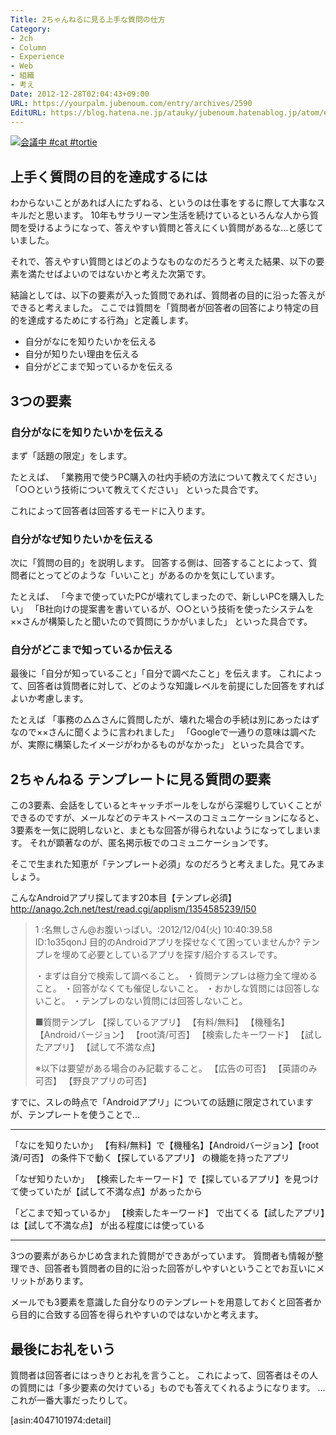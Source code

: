 ```yaml
---
Title: 2ちゃんねるに見る上手な質問の仕方
Category:
- 2ch
- Column
- Experience
- Web
- 組織
- 考え
Date: 2012-12-28T02:04:43+09:00
URL: https://yourpalm.jubenoum.com/entry/archives/2590
EditURL: https://blog.hatena.ne.jp/atauky/jubenoum.hatenablog.jp/atom/entry/6653458415120886940
---
```


<a class='flickr2tag-img' href='http://www.flickr.com/photo.gne?id=8303318028' title='会議中 #cat #tortie'><img src='http://farm9.staticflickr.com/8500/8303318028_1576a1876c.jpg' alt='会議中 #cat #tortie'></a>

<h2>上手く質問の目的を達成するには</h2>

<p>わからないことがあれば人にたずねる、というのは仕事をするに際して大事なスキルだと思います。
10年もサラリーマン生活を続けているといろんな人から質問を受けるようになって、答えやすい質問と答えにくい質問があるな…と感じていました。</p>

<p>それで、答えやすい質問とはどのようなものなのだろうと考えた結果、以下の要素を満たせばよいのではないかと考えた次第です。</p>

<p>結論としては、以下の要素が入った質問であれば、質問者の目的に沿った答えができると考えました。
ここでは質問を「質問者が回答者の回答により特定の目的を達成するためにする行為」と定義します。</p>

<!--more-->

<ul>
<li>自分がなにを知りたいかを伝える</li>
<li>自分が知りたい理由を伝える</li>
<li>自分がどこまで知っているかを伝える</li>
</ul>

<h2>3つの要素</h2>

<h3>自分がなにを知りたいかを伝える</h3>

<p>まず「話題の限定」をします。</p>

<p>たとえば、
「業務用で使うPC購入の社内手続の方法について教えてください」
「○○という技術について教えてください」
といった具合です。</p>

<p>これによって回答者は回答するモードに入ります。</p>

<h3>自分がなぜ知りたいかを伝える</h3>

<p>次に「質問の目的」を説明します。
回答する側は、回答することによって、質問者にとってどのような「いいこと」があるのかを気にしています。</p>

<p>たとえば、
「今まで使っていたPCが壊れてしまったので、新しいPCを購入したい」
「B社向けの提案書を書いているが、○○という技術を使ったシステムを××さんが構築したと聞いたので質問にうかがいました」
といった具合です。</p>

<h3>自分がどこまで知っているか伝える</h3>

<p>最後に「自分が知っていること」「自分で調べたこと」を伝えます。
これによって、回答者は質問者に対して、どのような知識レベルを前提にした回答をすればよいか考慮します。</p>

<p>たとえば
「事務の△△さんに質問したが、壊れた場合の手続は別にあったはずなので××さんに聞くように言われました」
「Googleで一通りの意味は調べたが、実際に構築したイメージがわかるものがなかった」
といった具合です。</p>

<h2>2ちゃんねる テンプレートに見る質問の要素</h2>

<p>この3要素、会話をしているとキャッチボールをしながら深堀りしていくことができるのですが、メールなどのテキストベースのコミュニケーションになると、3要素を一気に説明しないと、まともな回答が得られないようになってしまいます。
それが顕著なのが、匿名掲示板でのコミュニケーションです。</p>

<p>そこで生まれた知恵が「テンプレート必須」なのだろうと考えました。見てみましょう。</p>

<p>こんなAndroidアプリ探してます20本目【テンプレ必須】
<a href="http://anago.2ch.net/test/read.cgi/applism/1354585239/l50" title="こんなAndroidアプリ探してます20本目【テンプレ必須】">http://anago.2ch.net/test/read.cgi/applism/1354585239/l50</a></p>

<blockquote>
  <p>1 :名無しさん@お腹いっぱい。:2012/12/04(火) 10:40:39.58 ID:1o35qonJ
目的のAndroidアプリを探せなくて困っていませんか? 
テンプレを埋めて必要としているアプリを探す/紹介するスレです。 </p>

<p>・まずは自分で検索して調べること。 
・質問テンプレは極力全て埋めること。 
・回答がなくても催促しないこと。 
・おかしな質問には回答しないこと。 
・テンプレのない質問には回答しないこと。 </p>

<p>■質問テンプレ 
【探しているアプリ】 
【有料/無料】 
【機種名】 
【Androidバージョン】 
【root済/可否】 
【検索したキーワード】 
【試したアプリ】 
【試して不満な点】 </p>

<p>※以下は要望がある場合のみ記載すること。 
【広告の可否】 
【英語のみ可否】 
【野良アプリの可否】 </p>
</blockquote>

<p>すでに、スレの時点で「Androidアプリ」についての話題に限定されていますが、テンプレートを使うことで…</p>

<hr />

<p>「なにを知りたいか」
【有料/無料】で【機種名】【Androidバージョン】【root済/可否】 の条件下で動く【探しているアプリ】 の機能を持ったアプリ</p>

<p>「なぜ知りたいか」
【検索したキーワード】で【探しているアプリ】を見つけて使っていたが【試して不満な点】があったから</p>

<p>「どこまで知っているか」
【検索したキーワード】 で出てくる【試したアプリ】は【試して不満な点】 が出る程度には使っている</p>

<hr />

<p>3つの要素があらかじめ含まれた質問ができあがっています。
質問者も情報が整理でき、回答者も質問者の目的に沿った回答がしやすいということでお互いにメリットがあります。</p>

<p>メールでも3要素を意識した自分なりのテンプレートを用意しておくと回答者から目的に合致する回答を得られやすいのではないかと考えます。</p>

<h2>最後にお礼をいう</h2>

<p>質問者は回答者にはっきりとお礼を言うこと。
これによって、回答者はその人の質問には「多少要素の欠けている」ものでも答えてくれるようになります。
…これが一番大事だったりして。</p>


[asin:4047101974:detail]

